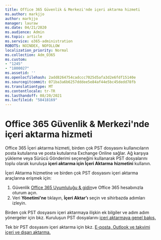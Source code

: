 ```yaml
---
title: Office 365 Güvenlik & Merkezi'nde içeri aktarma hizmeti
ms.author: markjjo
author: markjjo
manager: lauraw
ms.date: 04/21/2020
ms.audience: Admin
ms.topic: article
ms.service: o365-administration
ROBOTS: NOINDEX, NOFOLLOW
localization_priority: Normal
ms.collection: Adm_O365
ms.custom:
- "1245"
- "1800027"
ms.assetid: ''
ms.openlocfilehash: 2add8264754cadccc7025d5afa3d2e6fdf15140e
ms.sourcegitcommit: 071ba3a6b6257dddee5e84af44e5bc45dedd78fb
ms.translationtype: MT
ms.contentlocale: tr-TR
ms.lasthandoff: 08/20/2021
ms.locfileid: "58418169"
---
```

# <a name="import-service-in-the-office-365-security--compliance-center"></a>Office 365 Güvenlik & Merkezi'nde içeri aktarma hizmeti

Office 365 İçeri aktarma hizmeti, birden çok PST dosyasını kullanıcıların posta kutularına ve posta kutularına Exchange Online sağlar. Ağ karşıya yükleme veya Sürücü Gönderimi seçeneğini kullanarak PST dosyalarını toplu olarak kuruluşa **içeri aktarma için İçeri Aktarma** **hizmetini** kullanın.

İçeri Aktarma hizmetine ve birden çok PST dosyasını içeri aktarma araçlarına erişmek için:

1. Güvenlik [Office 365 Uyumluluğu & gidin](https://protection.office.com)ve Office 365 hesabınızla oturum açın.
1. Veri **Yönetimi'ne** tıklayın, **İçeri Aktar'ı** seçin ve sihirbazda adımları izleyin. 

Birden çok PST dosyasını içeri aktarmaya ilişkin ek bilgiler ve adım adım yönergeler için bkz. Kuruluşun PST dosyalarını [içeri aktarmaya genel bakış.](https://docs.microsoft.com/office365/securitycompliance/importing-pst-files-to-office-365)

Tek bir PST dosyasını içeri aktarma için bkz. [E-posta, Outlook ve takvimi içeri ve dışarı aktarma.](https://support.office.com/article/92577192-3881-4502-b79d-c3bbada6c8ef#ID0EAACAAA=Mac)

